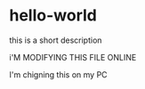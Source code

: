 # hello-world
this is a short description

i'M MODIFYING THIS FILE ONLINE

I'm chigning this on my PC